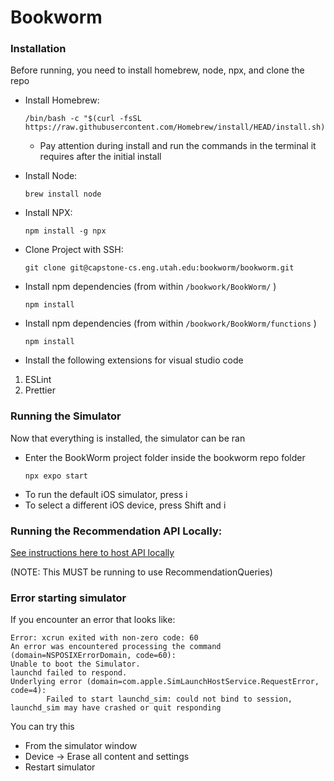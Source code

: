 # Bookworm

### Installation

Before running, you need to install homebrew, node, npx, and clone the repo

- Install Homebrew:
  ```
  /bin/bash -c "$(curl -fsSL https://raw.githubusercontent.com/Homebrew/install/HEAD/install.sh)"
  ```
  - Pay attention during install and run the commands in the terminal it requires after the initial install
- Install Node:
  ```
  brew install node
  ```
- Install NPX:
  ```
  npm install -g npx
  ```
- Clone Project with SSH:
  ```
  git clone git@capstone-cs.eng.utah.edu:bookworm/bookworm.git
  ```
- Install npm dependencies (from within `/bookwork/BookWorm/` )
  ```
  npm install
  ```
- Install npm dependencies (from within `/bookwork/BookWorm/functions` )

  ```
  npm install
  ```

- Install the following extensions for visual studio code

1. ESLint
2. Prettier

### Running the Simulator

Now that everything is installed, the simulator can be ran

- Enter the BookWorm project folder inside the bookworm repo folder
  ```
  npx expo start
  ```
- To run the default iOS simulator, press i
- To select a different iOS device, press Shift and i

### Running the Recommendation API Locally:

[See instructions here to host API locally](https://capstone-cs.eng.utah.edu/bookworm/recommendation_engine/-/blob/main/README.md?ref_type=heads)

(NOTE: This MUST be running to use RecommendationQueries)

### Error starting simulator

If you encounter an error that looks like:

```
Error: xcrun exited with non-zero code: 60
An error was encountered processing the command (domain=NSPOSIXErrorDomain, code=60):
Unable to boot the Simulator.
launchd failed to respond.
Underlying error (domain=com.apple.SimLaunchHostService.RequestError, code=4):
        Failed to start launchd_sim: could not bind to session, launchd_sim may have crashed or quit responding
```

You can try this

- From the simulator window
- Device -> Erase all content and settings
- Restart simulator
